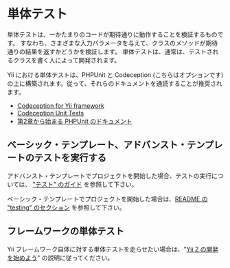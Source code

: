 単体テスト
==========

単体テストは、一かたまりのコードが期待通りに動作することを検証するものです。
すなわち、さまざまな入力パラメータを与えて、クラスのメソッドが期待通りの結果を返すかどうかを検証します。
単体テストは、通常は、テストされるクラスを書く人によって開発されます。

Yii における単体テストは、PHPUnit と Codeception (こちらはオプションです) の上に構築されます。従って、それらのドキュメントを通読することが推奨されます。

- [Codeception for Yii framework](https://codeception.com/for/yii)
- [Codeception Unit Tests](https://codeception.com/docs/05-UnitTests)
- [第2章から始まる PHPUnit のドキュメント](https://phpunit.readthedocs.io/en/9.5/writing-tests-for-phpunit.html)

## ベーシック・テンプレート、アドバンスト・テンプレートのテストを実行する

アドバンスト・テンプレートでプロジェクトを開始した場合、テストの実行については、
["テスト" のガイド](https://github.com/yiisoft/yii2-app-advanced/blob/master/docs/guide-ja/start-testing.md) を参照して下さい。

ベーシック・テンプレートでプロジェクトを開始した場合は、[README の "testing" のセクション](https://github.com/yiisoft/yii2-app-basic/blob/master/README.md#testing) を参照して下さい。

## フレームワークの単体テスト

Yii フレームワーク自体に対する単体テストを走らせたい場合は、"[Yii 2 の開発を始めよう](https://github.com/yiisoft/yii2/blob/master/docs/internals-ja/getting-started.md)"
の説明に従ってください。
